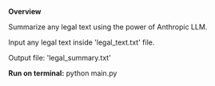 **Overview**

Summarize any legal text using the power of Anthropic LLM. 

Input any legal text inside 'legal_text.txt' file.

Output file: 'legal_summary.txt'

**Run on terminal:**
python main.py
